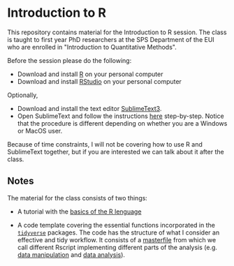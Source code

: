 # Introduction to R 

This repository contains material for the Introduction to R session. The class is taught to first year PhD researchers at the SPS Department of the EUI who are enrolled in "Introduction to Quantitative Methods".

Before the session please do the following:

- Download and install [R](https://cran.stat.unipd.it) on your personal computer
- Download and install [RStudio](https://rstudio.com/products/rstudio/download/#download) on your personal computer

Optionally,

- Download and install the text editor [SublimeText3](https://www.sublimetext.com). 
- Open SublimeText and follow the instructions [here](http://unca-pols.org/2018/01/24/Day_02/) step-by-step. Notice that the procedure is different depending on whether you are a Windows or MacOS user. 

Because of time constraints, I will not be covering how to use R and SublimeText together, but if you are interested we can talk about it after the class. 


## Notes

The material for the class consists of two things:

- A tutorial with the [basics of the R lenguage](https://mebucca.github.io/Introduction-to-R/code/class_1.nb.html)

- A code template covering the essential functions incorporated in the [`tidyverse`](https://www.tidyverse.org) packages. The code has the structure of what I consider an effective and tidy workflow. It consists of a [masterfile](code/1_masterfile.R) from which we call different Rscript implementing different parts of the analysis (e.g. [data manipulation](code/2_exploration.R) and [data analysis](code/3_analyses.R)).

